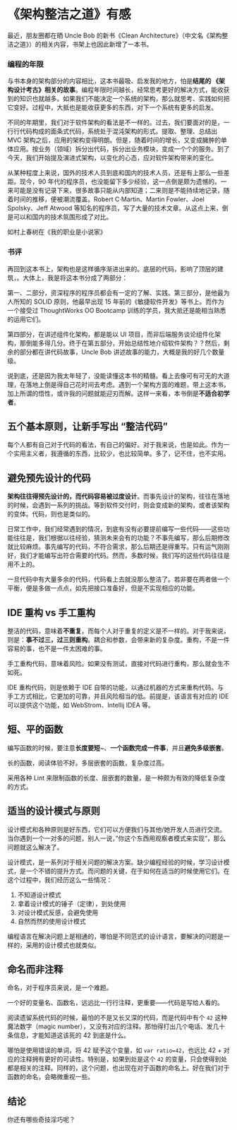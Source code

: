 # 《架构整洁之道》有感

最近，朋友圈都在晒 Uncle Bob 的新书《Clean Architecture》（中文名《架构整洁之道》）的相关内容，书架上也因此新增了一本书。


### 编程的年限

与书本身的架构部分的内容相比，这本书最吸、启发我的地方，怕是**结尾的 《架构设计考古》相关的故事**。编程年限时间越长，经常思考更好的解决方式，能收获到的知识也就越多。如果我们不能决定一个系统的架构，那么就思考、实践如何把它变好。过程中，大抵也是能收获更多的东西，对下一个系统有更多的启发。

不同的年期里，我们对于软件架构的看法是不一样的。过去，我们要面对的是，一行行代码构成的面条式代码，系统处于混沌架构的形式。提取、整理、总结出 MVC 架构之后，应用的架构变得明朗。但是，随着时间的增长，又变成臃肿的单体应用。按业务（领域）拆分出代码，拆分出业务模块，变成一个个的服务。到了今天，我们开始提及演进式架构，以变化的心态，应对软件架构带来的变化。

从某种程度上来说，国外的技术人员到底和国内的技术人员，还是有上那么一些差距。现今，90 年代的程序员，也没能留下多少经验，这一点倒是颇为遗憾的。一来可能是没有记录下来，很多故事只能从内部知道；二来则是不能持续地记录，随着时间的推移，便被潮流覆盖。Robert C·Martin、Martin Fowler、Joel Spolsky、Jeff Atwood 等知名的程序员，写了大量的技术文章。从这点上来，倒是可以和国内的技术氛围形成了对比。

如村上春树在《我的职业是小说家》

### 书评

再回到这本书上，架构也是这样循序渐进出来的。底层的代码，影响了顶层的建筑，。大体上，我是将这本书分成了两部分：

第一、二部分，资深程序的程序员都会有一定的了解、实践。第三部分，是他最为人所知的 SOLID 原则，他最早出现 15 年前的《敏捷软件开发》等书上。而作为一个接受过 ThoughtWorks OO Bootcamp 训练的学员，我大抵还是能相当熟悉的运用它们。

第四部分，在讲述组件化架构，都是能以 UI 项目，而非后端服务谈论组件化架构，那倒能多得几分。终于在第五部分，开始总结性地介绍软件架构？？然后，剩余的部分都在讲代码故事，Uncle Bob 讲述故事的能力，大概是我的好几个数量级。

说到底，还是因为我太年轻了，没能读懂这本书的精髓。看上去像可有可无的大道理，在落地上倒是得自己花时间去考虑。遇到一个架构方面的难题，带上这本书，加上所谓的悟性，或许我的问题就能迎刃而解。这样一来看，本书倒是**不适合初学者**。

## 五个基本原则，让新手写出 “整洁代码”

每个人都有自己对于代码的看法，有自己的偏好。对于我来说，也是如此。作为一个实用主义者，我遵循的东西，比较少，也比较简单。多了，记不住，也不实用。

##  避免预先设计的代码

**架构往往得预先设计的，而代码容易被过度设计**。而事先设计的架构，往往在落地的时候，会遇到一系列的挑战。等到软件交付时，则会变成新的架构，或者该架构的变体。代码，则也是类似的。

日常工作中，我们经常遇到的情况，到底有没有必要提前编写一些代码——这些功能往往是，我们根据以往经验，猜测未来会有的功能？不事先编写，那么后期修改就比较麻烦。事先编写的代码，不符合需求，那么后期还是得重写。只有运气刚刚好，我们才能编写出符合需要的代码。然而，多数时候，我们写的这些代码往往是用不上的。

一旦代码中有大量多余的代码，代码看上去就没那么整洁了。若非要在两者做一个平衡，便是多做一点点，如先把接口准备好，但是不实现相应的功能。

## IDE 重构 vs 手工重构

整洁的代码，意味着**不重复**，而每个人对于重复的定义是不一样的。对于我来说，则是：**事不过三，过三则重构**。耦合和参数，会带来新的复杂度。重构，不是一件容易的事，也不是一件太困难的事。

手工重构代码，意味着风险。如果没有测试，直接对代码进行重构，那么就会生不如死。

IDE 重构代码，则是依赖于 IDE 自带的功能，以通过机器的方式来重构代码。与手工方式相比，它更加的可靠，并且风险相当的低。前提是，该语言有对应的 IDE 可以提供这个功能，如 WebStrom、Intellij IDEA 等。

## 短、平的函数

编写函数的时候，要注意**长度要短**~、**一个函数完成一件事**，并且**避免多级嵌套**。

长的函数，阅读体验不好。多层嵌套的函数，复杂度过高。

采用各种 Lint 来限制函数的长度、层嵌套的数量，是一种颇为有效的降低复杂度的方式。

## 适当的设计模式与原则

设计模式和各种原则是好东西，它们可以方便我们与其他/她开发人员进行交流。当你遇到一个一对多的问题，别人一说，”你这个东西用观察者模式来实现”，那么问题就这么解决了。

设计模式，是一系列对于相关问题的解决方案。缺少编程经验的时候，学习设计模式，是一个不错的提升方式。而问题的关键，在于如何在适当的时候使用它们。在这个过程中，我们经历这么一些情况：

 1. 不知道设计模式
 2. 拿着设计模式的锤子（定律），到处使用
 3. 对设计模式反感，会避免使用
 4. 自然而然的使用设计模式

编程语言在解决问题上是相通的，哪怕是不同范式的设计语言，要解决的问题是一样的，采用的设计模式也就类似。

## 命名而非注释

命名，对于程序员来说，是一个难题。

一个好的变量名、函数名，远远比一行行注释，更重要——代码是写给人看的。

阅读遗留系统代码的时候，最怕的不是又长又深的代码，而是代码中有个 ``42`` 这种魔法数字（magic number），又没有对应的注释。那怕得打出几个电话、发几十条信息，才能知道这该死的 42 到底是什么。

哪怕是使用错误的单词，将 42 赋予这个变量，如 ``var ratio=42``，也远比 42 + 对应的注释拥有更好的可读性。特别是，如果到处是这个 ``42`` 的变量，只会使得到处都是相关的注释。同样的，这个问题，也出现在对于函数的命名上。好在我们对于函数的命名，会略微重视一些。

## 结论

你还有哪些奇技淫巧呢？